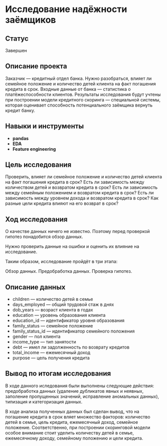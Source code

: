 # Исследование надёжности заёмщиков

## Статус
Завершен

## Описание проекта

Заказчик — кредитный отдел банка. Нужно разобраться, влияет ли семейное положение и количество детей клиента на факт погашения кредита в срок. Входные данные от банка — статистика о платёжеспособности клиентов.
Результаты исследования будут учтены при построении модели кредитного скоринга — специальной системы, которая оценивает способность потенциального заёмщика вернуть кредит банку.

## Навыки и инструменты

- **pandas**
- **EDA**
- **Feature engineering**

## Цель исследования

Проверить, влияет ли семейное положение и количество детей клиента на факт погашения кредита в срок?
Есть ли зависимость между количеством детей и возвратом кредита в срок?
Есть ли зависимость между семейным положением и возвратом кредита в срок?
Есть ли зависимость между уровнем дохода и возвратом кредита в срок?
Как разные цели кредита влияют на его возврат в срок?

## Ход исследования

О качестве данных ничего не известно. Поэтому перед проверкой гипотез понадобится обзор данных.

Нужно проверить данные на ошибки и оценить их влияние на исследование. 

Таким образом, исследование пройдёт в три этапа:

Обзор данных.
Предобработка данных.
Проверка гипотез.

## Описание данных

- children — количество детей в семье
- days_employed — общий трудовой стаж в днях
- dob_years — возраст клиента в годах
- education — уровень образования клиента
- education_id — идентификатор уровня образования
- family_status — семейное положение
- family_status_id — идентификатор семейного положения
- gender — пол клиента
- income_type — тип занятости
- debt — имел ли задолженность по возврату кредитов
- total_income — ежемесячный доход
- purpose — цель получения кредита

## Вывод по итогам исследования

В ходе данного иследования были выполнены следующие действия: предобработка данных (удаление дубликатов явных и неявных, заполение пропущенных значений, исправление аномальных данных), типизация и категоризация данных. 

В ходе анализа полученных данных был сделан вывод, что на погашение кредита в срок вляет множество факторов: количество детей в семье, цель кредита, ежемесячный доход, семейное положение. 
Соответственно, при построении скоринговой модели особое внимание стоит уделить количеству детей в семье, ежемесячному доходу, семейному положению и цели кредита.
